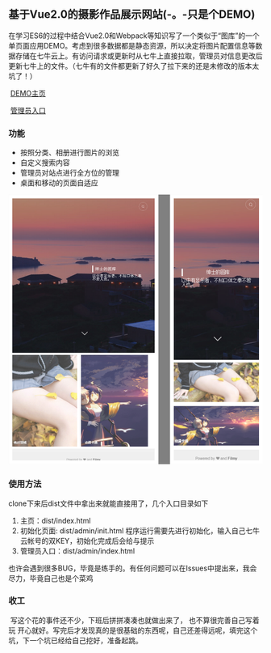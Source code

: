 ## 基于Vue2.0的摄影作品展示网站(-。-只是个DEMO)

​	在学习ES6的过程中结合Vue2.0和Webpack等知识写了一个类似于“图库”的一个单页面应用DEMO。考虑到很多数据都是静态资源，所以决定将图片配置信息等数据存储在七牛云上。有访问请求或更新时从七牛上直接拉取，管理员对信息更改后更新七牛上的文件。（七牛有的文件都更新了好久了拉下来的还是未修改的版本太坑了！）

​	[DEMO主页](http://ohlyett59.bkt.clouddn.com/index.html)

​	[管理员入口](http://ohlyett59.bkt.clouddn.com/admin/index.html)

### 功能

- 按照分类、相册进行图片的浏览
- 自定义搜索内容
- 管理员对站点进行全方位的管理
- 桌面和移动的页面自适应

![cover](./assets/img/README/cover.png)

### 使用方法

clone下来后dist文件中拿出来就能直接用了，几个入口目录如下

1. 主页：dist/index.html
2. 初始化页面: dist/admin/init.html
   程序运行需要先进行初始化，输入自己七牛云帐号的双KEY，初始化完成后会给与提示
3. 管理员入口：dist/admin/index.html

也许会遇到很多BUG，毕竟是练手的。有任何问题可以在Issues中提出来，我会尽力，毕竟自己也是个菜鸡

### 收工

​	写这个花的事件还不少，下班后拼拼凑凑也就做出来了， 也不算很完善自己写着玩 开心就好。写完后才发现真的是很基础的东西呢，自己还差得远呢，填完这个坑，下一个坑已经给自己挖好，准备起跳。
